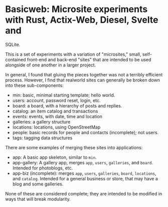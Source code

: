 # Basicweb: Microsite experiments with Rust, Actix-Web, Diesel, Svelte and
SQLite.

This is a set of experiments with a variation of "microsites," small,
self-contained front-end and back-end "sites" that are intended to be
used alongside of one another in a larger project.

In general, I found that gluing the pieces together was not a terribly
efficient process.  However, I find that realworld sites can generally
be broken down into these sub-components:

- min: basic, minimal starting template; hello world.
- users: account, password reset, login, etc. 
- board: a board, with a hierarchy of posts and replies.
- catalog: an item catalog and transactions 
- events: events, with date, time and location
- galleries: a gallery structure
- locations: locations, using OpenStreetMap
- people: basic records for people and contacts (incomplete); not users.
- tags: tagging data structures
 
There are some examples of merging these sites into applications:
- app: A basic app skeleton, similar to `min`. 
- app-gallery: A gallery app, merges `app`, `users`, `galleries`, and `board`.
  Intended for photoblogs, etc. 
- app-biz (incomplete): merges `app`, `users`, `galleries`, `board`, `locations`,
  and `catalog`.  Intended for a general business or store, that may have
  a blog and some galleries.

None of these are considered complete; they are intended to be modified
in ways that will break modularity.

 

